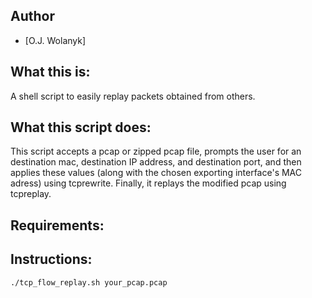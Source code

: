 ## Author
- [O.J. Wolanyk]

What this is:
----------------
A shell script to easily replay packets obtained from others.

What this script does:
----------------
This script accepts a pcap or zipped pcap file, prompts the user for an destination mac, destination IP address, and destination port, and then applies these values (along with the chosen exporting interface's MAC adress) using tcprewrite. Finally, it replays the modified pcap using tcpreplay.

Requirements:
----------------

Instructions:
----------------
```
./tcp_flow_replay.sh your_pcap.pcap
```
